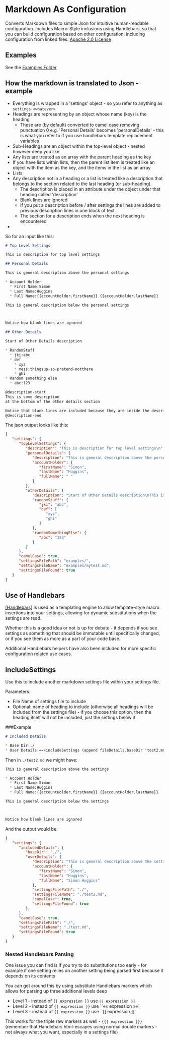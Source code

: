 # Markdown As Configuration

Converts Markdown files to simple Json for intuitive human-readable configuration. Includes Macro-Style inclusions using Handlebars, so that you can build configuration based on other configuration, including configuration from linked files. [Apache 2.0 License](./LICENSE)

## Examples

See the [Examples Folder](./examples/EXAMPLES.md)

## How the markdown is translated to Json - example

* Everything is wrapped in a 'settings' object - so you refer to anything as ```settings.<whatever>```
* Headings are representing by an object whose name (key) is the heading
  * These are (by default) converted to camel case removing punctuation 0 e.g. 'Personal Details' becomes 'personalDetails' - this is what you refer to if you use handlebars template replacement variables
* Sub-Headings are an object within the top-level object - nested however deep you like
* Any lists are treated as an array with the parent heading as the key
* If you have lists within lists, then the parent list item is treated like an object with the item as the key, and the items in the list as an array
* Lists
* Any description not in a heading or a list is treated like a description that belongs to the section related to the last heading (or sub-heading).
  * The description is placed in an attribute under the object under that heading called 'description'
  * Blank lines are ignored
  * If you put a description before / after settings the lines are added to previous description lines in one block of text
  * The section for a description ends when the next heading is encountered
* 

So for an input like this:

``` markdown
# Top Level Settings

This is description for top level settings

## Personal Details

This is general description above the personal settings

* Account Holder
  * First Name:Simon
  * Last Name:Huggins
  * Full Name:{{accountHolder.firstName}} {{accountHolder.lastName}}

This is general description below the personal settings



Notice how blank lines are ignored

## Other Details

Start of Other Details description

* RandomStuff
  * jki:abc
  * def
    * xyz
    * mess:thingsup-so-pretend-notthere
    * ghi
* Random something else
  * abc:123

@description-start
This is some description
at the bottom of the other details section

Notice that blank lines are included because they are inside the description-start block
@description-end
```

The json output looks like this:

``` json
{
   "settings": {
      "topLevelSettings": {
         "description": "This is description for top level settings\n",
         "personalDetails": {
            "description": "This is general description above the personal settings\nThis is general description below the personal settings\nNotice how blank lines are ignored\n",
            "accountHolder": {
               "firstName": "Simon",
               "lastName": "Huggins",
               "fullName": " "
            }
         },
         "otherDetails": {
            "description": "Start of Other Details description\nThis is some description\nat the bottom of the other details section\n\nNotice that blank lines are included because they are inside the description-start block\n",
            "randomStuff": {
               "jki": "abc",
               "def": [
                  "xyz",
                  "ghi"
               ]
            },
            "randomSomethingElse": {
               "abc": "123"
            }
         }
      },
      "camelCase": true,
      "settingsFilePath": "examples/",
      "settingsFileName": "examples/mytest.md",
      "settingsFileFound": true
   }
}
```

## Use of Handlebars

[[Handlebars]](https://handlebarsjs.com/guide/) is used as a templating engine to allow template-style macro insertions into your settings, allowing for dynamic substitutions when the settings are read.

Whether this is a good idea or not is up for debate - it depends if you see settings as something that should be immutable until specifically changed, or if you see them as more as a part of your code base.

Additional Handlebars helpers have also been included for more specific configuration related use cases.

## includeSettings

Use this to include another markdown settings file within your settings file.

Parameters:

* File Name of settings file to include
* Optional: name of heading to include (otherwise all headings will be included from the settings file) - if you choose this option, then the heading itself will not be included, just the settings below it

###Example

``` markdown
# Included Details

* Base Dir:./
* User Details:«««includeSettings (append fileDetails.baseDir 'test2.md') 'personalDetails'»»»
```

Then in ```./test2.md```  we might have:

``` markdown
This is general description above the settings

* Account Holder
  * First Name:Simon
  * Last Name:Huggins
  * Full Name:{{accountHolder.firstName}} {{accountHolder.lastName}}

This is general description below the settings



Notice how blank lines are ignored
```

And the output would be:

``` json
{
   "settings": {
      "includedDetails": {
         "baseDir": "./",
         "userDetails": {
            "description": "This is general description above the settings\nThis is general description below the settings\nNotice how blank lines are ignored\n",
            "accountHolder": {
               "firstName": "Simon",
               "lastName": "Huggins",
               "fullName": "Simon Huggins"
            },
            "settingsFilePath": "./",
            "settingsFileName": "./test2.md",
            "camelCase": true,
            "settingsFileFound": true
         },
      },
      "camelCase": true,
      "settingsFilePath": "./",
      "settingsFileName": "./test.md",
      "settingsFileFound": true
   }
}
```

### Nested Handlebars Parsing

One issue you can find is if you try to do substitutions too early - for example if one setting relies on another setting being parsed first because it depends on its contents

You can get around this by using substitute Handlebars markers which allows for parsing up three additional levels deep

* Level 1 - instead of ``{{ expression }}`` use ``⟦⟦ expression ⟧⟧``
* Level 2 - instead of ``{{ expression }}`` use ``«« expression »»`
* Level 3 - instead of ``{{ expression }}`` use ``⁅⁅ expression ⁆⁆`

This works for the triple raw markers as well - ```{{{ expression }}}``` (remember that Handlebars html-escapes using normal double markers - not always what you want, especially in a settings file)

